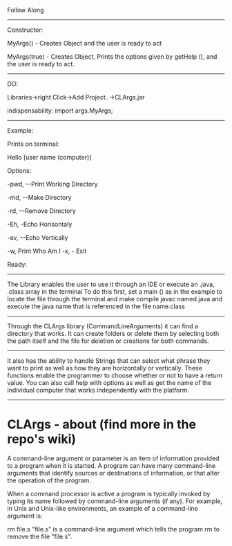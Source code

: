 Follow Along

---------------------------

Constructor:

MyArgs() - Creates Object and the user is ready to act

MyArgs(true) - Creates Object, Prints the options given by getHelp (), and the user is ready to act.

---------------------------

DO:

Libraries->right Click->Add Project..->CLArgs.jar

indispensability: import args.MyArgs;

-----------------------------------

Example:
 
Prints on terminal:

 Hello [user name (computer)]
 
Options:

-pwd, --Print Working Directory

-md, --Make Directory

-rd, --Remove Directory

-Eh, -Echo Horisontaly

-ev, --Echo Vertically

-w, Print Who Am I -x, - Exit


Ready:

-------------------------------

The Library enables the user to use it through an IDE or execute an .java, .class array in the terminal
To do this first, set a main () as in the example to locate the file through the terminal and make compile javac named.java and execute the java name that is referenced in the file name.class

-------------------------------
Through the CLArgs library (CommandLineArguments) it can find a directory that works.
It can create folders or delete them by selecting both the path itself and the file for deletion or creations for both commands.

--------------------------------

It also has the ability to handle Strings that can select what phrase they want to print as well as how they are horizontally or vertically. These functions enable the programmer to choose whether or not to have a return value.
You can also call help with options as well as get the name of the individual computer that works independently with the platform.

------------------------------

# CLArgs - about (find more in the repo's wiki)

A command-line argument or parameter is an item of information provided to a program when it is started. A program can have many command-line arguments that identify sources or destinations of information, or that alter the operation of the program.

When a command processor is active a program is typically invoked by typing its name followed by command-line arguments (if any). For example, in Unix and Unix-like environments, an example of a command-line argument is:

rm file.s
"file.s" is a command-line argument which tells the program rm to remove the file "file.s".
